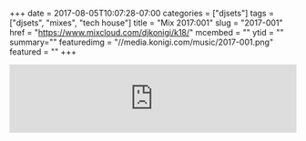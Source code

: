 +++
date = 2017-08-05T10:07:28-07:00
categories = ["djsets"]
tags = ["djsets", "mixes", "tech house"]
title = "Mix 2017:001"
slug = "2017-001"
href = "https://www.mixcloud.com/djkonigi/k18/"
mcembed = ""
ytid = ""
summary=""
featuredimg = "//media.konigi.com/music/2017-001.png"
featured = ""
+++

<div class="mix"><div class="embed" >
<iframe width="100%" height="120" src="https://www.mixcloud.com/widget/iframe/?hide_cover=1&dark=1&feed=%2Fdjkonigi%2Fk18%2F" frameborder="0" ></iframe>
</div></div>
